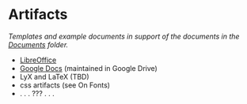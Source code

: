 # Artifacts

_Templates and example documents in support of the documents in the [Documents](../Documents) folder._

- [LibreOffice](./LibreOffice)
- [Google Docs](https://drive.google.com/open?id=1VHZiNtNyCqU3BOJG7sGdywo_8Ag2DcUL) (maintained in Google Drive)
- LyX and LaTeX (TBD)
- css artifacts (see On Fonts)
- .&nbsp;.&nbsp;. ??? .&nbsp;.&nbsp;.
